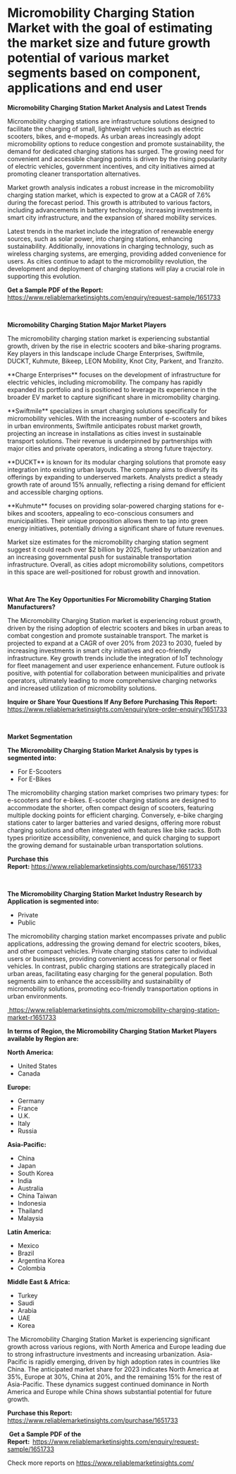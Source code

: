 <p><h1>Micromobility Charging Station Market with the goal of estimating the market size and future growth potential of various market segments based on component, applications and end user</h1></p><p><strong>Micromobility Charging Station Market Analysis and Latest Trends</strong></p>
<p><p>Micromobility charging stations are infrastructure solutions designed to facilitate the charging of small, lightweight vehicles such as electric scooters, bikes, and e-mopeds. As urban areas increasingly adopt micromobility options to reduce congestion and promote sustainability, the demand for dedicated charging stations has surged. The growing need for convenient and accessible charging points is driven by the rising popularity of electric vehicles, government incentives, and city initiatives aimed at promoting cleaner transportation alternatives.</p><p>Market growth analysis indicates a robust increase in the micromobility charging station market, which is expected to grow at a CAGR of 7.6% during the forecast period. This growth is attributed to various factors, including advancements in battery technology, increasing investments in smart city infrastructure, and the expansion of shared mobility services. </p><p>Latest trends in the market include the integration of renewable energy sources, such as solar power, into charging stations, enhancing sustainability. Additionally, innovations in charging technology, such as wireless charging systems, are emerging, providing added convenience for users. As cities continue to adapt to the micromobility revolution, the development and deployment of charging stations will play a crucial role in supporting this evolution.</p></p>
<p><strong>Get a Sample PDF of the Report:&nbsp;</strong> <a href="https://www.reliablemarketinsights.com/enquiry/request-sample/1651733?utm_campaign=3497&utm_medium=2&utm_source=Github&utm_content=ia&utm_term=23032025&utm_id=micromobility-charging-station">https://www.reliablemarketinsights.com/enquiry/request-sample/1651733</a></p>
<p>&nbsp;</p>
<p><strong>Micromobility Charging Station Major Market Players</strong></p>
<p><p>The micromobility charging station market is experiencing substantial growth, driven by the rise in electric scooters and bike-sharing programs. Key players in this landscape include Charge Enterprises, Swiftmile, DUCKT, Kuhmute, Bikeep, LEON Mobility, Knot City, Parkent, and Tranzito.</p><p>**Charge Enterprises** focuses on the development of infrastructure for electric vehicles, including micromobility. The company has rapidly expanded its portfolio and is positioned to leverage its experience in the broader EV market to capture significant share in micromobility charging.</p><p>**Swiftmile** specializes in smart charging solutions specifically for micromobility vehicles. With the increasing number of e-scooters and bikes in urban environments, Swiftmile anticipates robust market growth, projecting an increase in installations as cities invest in sustainable transport solutions. Their revenue is underpinned by partnerships with major cities and private operators, indicating a strong future trajectory.</p><p>**DUCKT** is known for its modular charging solutions that promote easy integration into existing urban layouts. The company aims to diversify its offerings by expanding to underserved markets. Analysts predict a steady growth rate of around 15% annually, reflecting a rising demand for efficient and accessible charging options.</p><p>**Kuhmute** focuses on providing solar-powered charging stations for e-bikes and scooters, appealing to eco-conscious consumers and municipalities. Their unique proposition allows them to tap into green energy initiatives, potentially driving a significant share of future revenues.</p><p>Market size estimates for the micromobility charging station segment suggest it could reach over $2 billion by 2025, fueled by urbanization and an increasing governmental push for sustainable transportation infrastructure. Overall, as cities adopt micromobility solutions, competitors in this space are well-positioned for robust growth and innovation.</p></p>
<p>&nbsp;</p>
<p><strong>What Are The Key Opportunities For Micromobility Charging Station Manufacturers?</strong></p>
<p><p>The Micromobility Charging Station market is experiencing robust growth, driven by the rising adoption of electric scooters and bikes in urban areas to combat congestion and promote sustainable transport. The market is projected to expand at a CAGR of over 20% from 2023 to 2030, fueled by increasing investments in smart city initiatives and eco-friendly infrastructure. Key growth trends include the integration of IoT technology for fleet management and user experience enhancement. Future outlook is positive, with potential for collaboration between municipalities and private operators, ultimately leading to more comprehensive charging networks and increased utilization of micromobility solutions.</p></p>
<p><strong>Inquire or Share Your Questions If Any Before Purchasing This Report:</strong> <a href="https://www.reliablemarketinsights.com/enquiry/pre-order-enquiry/1651733?utm_campaign=3497&utm_medium=2&utm_source=Github&utm_content=ia&utm_term=23032025&utm_id=micromobility-charging-station">https://www.reliablemarketinsights.com/enquiry/pre-order-enquiry/1651733</a></p>
<p>&nbsp;</p>
<p><strong>Market Segmentation</strong></p>
<p><strong>The Micromobility Charging Station Market Analysis by types is segmented into:</strong></p>
<p><ul><li>For E-Scooters</li><li>For E-Bikes</li></ul></p>
<p><p>The micromobility charging station market comprises two primary types: for e-scooters and for e-bikes. E-scooter charging stations are designed to accommodate the shorter, often compact design of scooters, featuring multiple docking points for efficient charging. Conversely, e-bike charging stations cater to larger batteries and varied designs, offering more robust charging solutions and often integrated with features like bike racks. Both types prioritize accessibility, convenience, and quick charging to support the growing demand for sustainable urban transportation solutions.</p></p>
<p><strong>Purchase this Report:&nbsp;</strong><a href="https://www.reliablemarketinsights.com/purchase/1651733?utm_campaign=3497&utm_medium=2&utm_source=Github&utm_content=ia&utm_term=23032025&utm_id=micromobility-charging-station">https://www.reliablemarketinsights.com/purchase/1651733</a></p>
<p>&nbsp;</p>
<p><strong>The Micromobility Charging Station Market Industry Research by Application is segmented into:</strong></p>
<p><ul><li>Private</li><li>Public</li></ul></p>
<p><p>The micromobility charging station market encompasses private and public applications, addressing the growing demand for electric scooters, bikes, and other compact vehicles. Private charging stations cater to individual users or businesses, providing convenient access for personal or fleet vehicles. In contrast, public charging stations are strategically placed in urban areas, facilitating easy charging for the general population. Both segments aim to enhance the accessibility and sustainability of micromobility solutions, promoting eco-friendly transportation options in urban environments.</p></p>
<p><a href="https://www.reliablemarketinsights.com/micromobility-charging-station-market-r1651733?utm_campaign=3497&utm_medium=2&utm_source=Github&utm_content=ia&utm_term=23032025&utm_id=micromobility-charging-station">&nbsp;https://www.reliablemarketinsights.com/micromobility-charging-station-market-r1651733</a></p>
<p><strong>In terms of Region, the Micromobility Charging Station Market Players available by Region are:</strong></p>
<p>
    <p> <strong> North America: </strong>
        <ul>
            <li>United States</li>
            <li>Canada</li>
        </ul>
        </p> 
    <p> <strong> Europe: </strong>
        <ul>
            <li>Germany</li>
            <li>France</li>
            <li>U.K.</li>
            <li>Italy</li>
            <li>Russia</li>
        </ul>
        </p> 
    <p> <strong> Asia-Pacific: </strong>
        <ul>
            <li>China</li>
            <li>Japan</li>
            <li>South Korea</li>
            <li>India</li>
            <li>Australia</li>
            <li>China Taiwan</li>
            <li>Indonesia</li>
            <li>Thailand</li>
            <li>Malaysia</li>
        </ul>
        </p> 
    <p> <strong> Latin America: </strong>
        <ul>
            <li>Mexico</li>
            <li>Brazil</li>
            <li>Argentina Korea</li>
            <li>Colombia</li>
        </ul>
        </p> 
    <p> <strong> Middle East & Africa: </strong>
        <ul>
            <li>Turkey</li>
            <li>Saudi</li>
            <li>Arabia</li>
            <li>UAE</li>
            <li>Korea</li>
        </ul>
    </p>
    </p>
<p><p>The Micromobility Charging Station Market is experiencing significant growth across various regions, with North America and Europe leading due to strong infrastructure investments and increasing urbanization. Asia-Pacific is rapidly emerging, driven by high adoption rates in countries like China. The anticipated market share for 2023 indicates North America at 35%, Europe at 30%, China at 20%, and the remaining 15% for the rest of Asia-Pacific. These dynamics suggest continued dominance in North America and Europe while China shows substantial potential for future growth.</p></p>
<p><strong>Purchase this Report: </strong><a href="https://www.reliablemarketinsights.com/purchase/1651733?utm_campaign=3497&utm_medium=2&utm_source=Github&utm_content=ia&utm_term=23032025&utm_id=micromobility-charging-station">https://www.reliablemarketinsights.com/purchase/1651733</a></p>
<p>&nbsp;<strong>Get a Sample PDF of the Report:&nbsp;&nbsp;</strong><a href="https://www.reliablemarketinsights.com/enquiry/request-sample/1651733?utm_campaign=3497&utm_medium=2&utm_source=Github&utm_content=ia&utm_term=23032025&utm_id=micromobility-charging-station">https://www.reliablemarketinsights.com/enquiry/request-sample/1651733</a></p>
<p><strong></strong></p>
<p>Check more reports on <a href="https://www.reliablemarketinsights.com/?utm_campaign=3497&utm_medium=2&utm_source=Github&utm_content=ia&utm_term=23032025&utm_id=micromobility-charging-station">https://www.reliablemarketinsights.com/</a></p>